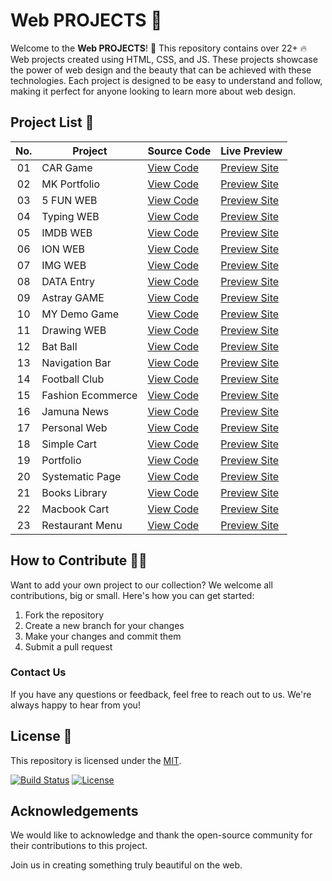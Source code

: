 # Web PROJECTS 🚀

Welcome to the **Web PROJECTS**! 🎉 This repository contains over 22+ 🔥 Web projects created using HTML, CSS, and JS. These projects showcase the power of web design and the beauty that can be achieved with these technologies. Each project is designed to be easy to understand and follow, making it perfect for anyone looking to learn more about web design.

## Project List 📜

|  No.| Project         | Source Code                                                          | Live Preview         |
| :-: | ----------------|----------------------------------------------------------------------|-----------------------------------------------------
| 01  | CAR Game         | [View Code](https://github.com/mk-knight23/mk3)                               | [Preview Site](https://mk-knight23.github.io/mk3)
| 02  | MK Portfolio     | [View Code](https://github.com/mk-knight23/mk-portfolio)                      | [Preview Site](https://mk-knight23.github.io/mk-portfolio)
| 03  | 5 FUN WEB        | [View Code](https://github.com/mk-knight23/5-FUN)                             | [Preview Site](https://mk-knight23.github.io/5-FUN)
| 04  | Typing WEB       | [View Code](https://github.com/mk-knight23/typing12)                          | [Preview Site](https://mk-knight23.github.io/typing12)
| 05  | IMDB WEB         | [View Code](https://github.com/mk-knight23/imdbApi)                           | [Preview Site](https://mk-knight23.github.io/imdbApi)
| 06  | ION WEB          | [View Code](https://github.com/mk-knight23/ion)                               | [Preview Site](https://mk-knight23.github.io/MK23)
| 07  | IMG WEB          | [View Code](https://github.com/mk-knight23/upload-img-fire)                   | [Preview Site](https://mk-knight23.github.io/upload-img-fire)
| 08  | DATA Entry       | [View Code](https://github.com/mk-knight23/DATA-ENTRY)                        | [Preview Site](https://mk-knight23.github.io/DATA-ENTRY)
| 09  | Astray GAME      | [View Code](https://github.com/mk-knight23/Astray-master)                     | [Preview Site](https://astray-master.vercel.app)
| 10  | MY Demo Game     | [View Code](https://github.com/mk-knight23/mydemo)                            | [Preview Site](https://mk-knight23.github.io/mydemo)
| 11  | Drawing WEB      | [View Code](https://github.com/mk-knight23/Draw)                               | [Preview Site](https://mk-knight23.github.io/Draw)
| 12  | Bat Ball         | [View Code](https://github.com/alsiam/web-projects/tree/main/bat-ball)         | [Preview Site](https://alsiam.github.io/web-projects/bat-ball)
| 13  | Navigation Bar   | [View Code](https://github.com/alsiam/web-projects/tree/main/navigation-bar)   | [Preview Site](https://alsiam.github.io/web-projects/navigation-bar)
| 14  | Football Club    | [View Code](https://github.com/alsiam/web-projects/tree/main/football-club)    | [Preview Site](https://alsiam.github.io/web-projects/football-club)
| 15  | Fashion Ecommerce| [View Code](https://github.com/alsiam/web-projects/tree/main/fashion-ecommerce)| [Preview Site](https://alsiam.github.io/web-projects/fashion-ecommerce)
| 16  | Jamuna News      | [View Code](https://github.com/alsiam/web-projects/tree/main/jamuna-news)      | [Preview Site](https://alsiam.github.io/web-projects/jamuna-news)
| 17  | Personal Web     | [View Code](https://github.com/alsiam/web-projects/tree/main/personal-website) | [Preview Site](https://alsiam.github.io/web-projects/personal-website)
| 18  | Simple Cart      | [View Code](https://github.com/alsiam/web-projects/tree/main/simple-cart)      | [Preview Site](https://alsiam.github.io/web-projects/simple-cart)
| 19  | Portfolio     | [View Code](https://github.com/alsiam/web-projects/tree/main/portfolio)     | [Preview Site](https://alsiam.github.io/web-projects/portfolio)
| 20  | Systematic Page  | [View Code](https://github.com/alsiam/web-projects/tree/main/systematic-page)  | [Preview Site](https://alsiam.github.io/web-projects/systematic-page)
| 21  | Books Library    | [View Code](https://github.com/alsiam/web-projects/tree/main/books-library)    | [Preview Site](https://alsiam.github.io/web-projects/books-library)
| 22  | Macbook Cart     | [View Code](https://github.com/alsiam/web-projects/tree/main/macbook-cart)     | [Preview Site](https://alsiam.github.io/web-projects/macbook-cart)
| 23  | Restaurant Menu  | [View Code](https://github.com/alsiam/web-projects/tree/main/restaurnat-menu)  | [Preview Site](https://alsiam.github.io/web-projects/restaurnat-menu)

## How to Contribute 👨‍💻

Want to add your own project to our collection? We welcome all contributions, big or small. Here's how you can get started:

1. Fork the repository
2. Create a new branch for your changes
3. Make your changes and commit them
4. Submit a pull request

### Contact Us

If you have any questions or feedback, feel free to reach out to us. We're always happy to hear from you!

## License 📄

This repository is licensed under the [MIT](https://github.com/alsiam/web-projects/blob/main/LICENSE).

[![Build Status](https://img.shields.io/travis/alsiam/REPO.svg?style=flat-square)](https://travis-ci.org/alsiam/web-projects)
[![License](https://img.shields.io/badge/license-MIT-blue.svg?style=flat-square)](https://github.com/alsiam/web-projects/blob/master/LICENSE)

## Acknowledgements

We would like to acknowledge and thank the open-source community for their contributions to this project.

Join us in creating something truly beautiful on the web.
